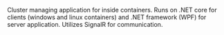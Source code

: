 Cluster managing application for inside containers. Runs on .NET core for clients (windows and linux containers) and .NET framework (WPF) for server application. Utilizes SignalR for communication.